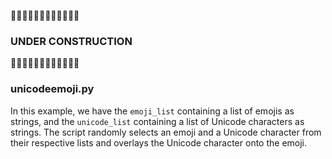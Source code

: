 
🚧🚧🚧🚧🚧🚧🚧🚧🚧🚧🚧🚧
### UNDER CONSTRUCTION ###
🚧🚧🚧🚧🚧🚧🚧🚧🚧🚧🚧🚧
### unicodeemoji.py ###
In this example, we have the `emoji_list` containing a list of emojis as strings, and the `unicode_list` containing a list of Unicode characters as strings. The script randomly selects an emoji and a Unicode character from their respective lists and overlays the Unicode character onto the emoji.
